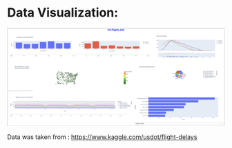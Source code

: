 # Data Visualization:

![Intro_Image](https://raw.githubusercontent.com/MohamedGamalElSherbiny/Airlines-Airports-USA-2015/main/figures/Image.png)

Data was taken from : https://www.kaggle.com/usdot/flight-delays